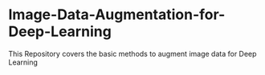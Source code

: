 # Image-Data-Augmentation-for-Deep-Learning
This Repository covers the basic methods to augment image data for Deep Learning

